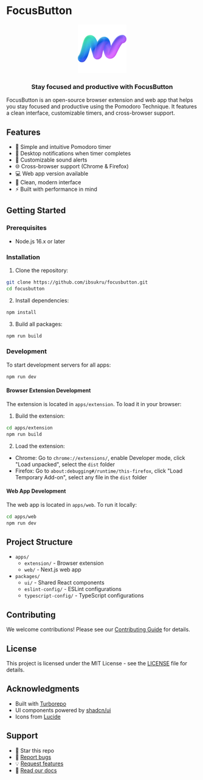 # FocusButton

<div align="center">
  <img src="apps/extension/public/icons/icon-128.png" alt="FocusButton Logo" width="128" height="128">
  <h3>Stay focused and productive with FocusButton</h3>
</div>

FocusButton is an open-source browser extension and web app that helps you stay focused and productive using the Pomodoro Technique. It features a clean interface, customizable timers, and cross-browser support.

## Features

- 🎯 Simple and intuitive Pomodoro timer
- 🔔 Desktop notifications when timer completes
- 🎵 Customizable sound alerts
- 🌐 Cross-browser support (Chrome & Firefox)
- 💻 Web app version available
- 🎨 Clean, modern interface
- ⚡ Built with performance in mind

## Getting Started

### Prerequisites

- Node.js 16.x or later

### Installation

1. Clone the repository:
```bash
git clone https://github.com/ibsukru/focusbutton.git
cd focusbutton
```

2. Install dependencies:
```bash
npm install
```

3. Build all packages:
```bash
npm run build
```

### Development

To start development servers for all apps:
```bash
npm run dev
```

#### Browser Extension Development

The extension is located in `apps/extension`. To load it in your browser:

1. Build the extension:
```bash
cd apps/extension
npm run build
```

2. Load the extension:
- Chrome: Go to `chrome://extensions/`, enable Developer mode, click "Load unpacked", select the `dist` folder
- Firefox: Go to `about:debugging#/runtime/this-firefox`, click "Load Temporary Add-on", select any file in the `dist` folder

#### Web App Development

The web app is located in `apps/web`. To run it locally:
```bash
cd apps/web
npm run dev
```

## Project Structure

- `apps/`
  - `extension/` - Browser extension
  - `web/` - Next.js web app
- `packages/`
  - `ui/` - Shared React components
  - `eslint-config/` - ESLint configurations
  - `typescript-config/` - TypeScript configurations

## Contributing

We welcome contributions! Please see our [Contributing Guide](CONTRIBUTING.md) for details.

## License

This project is licensed under the MIT License - see the [LICENSE](LICENSE) file for details.

## Acknowledgments

- Built with [Turborepo](https://turbo.build/repo)
- UI components powered by [shadcn/ui](https://ui.shadcn.com/)
- Icons from [Lucide](https://lucide.dev/)

## Support

- 🌟 Star this repo
- 🐛 [Report bugs](https://github.com/ibsukru/focusbutton/issues)
- 💡 [Request features](https://github.com/ibsukru/focusbutton/issues)
- 📖 [Read our docs](https://github.com/ibsukru/focusbutton/wiki)
